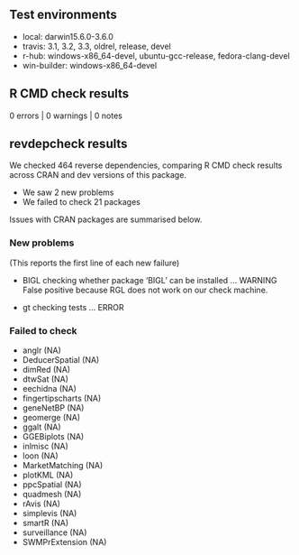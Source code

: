 ## Test environments

* local: darwin15.6.0-3.6.0
* travis: 3.1, 3.2, 3.3, oldrel, release, devel
* r-hub: windows-x86_64-devel, ubuntu-gcc-release, fedora-clang-devel
* win-builder: windows-x86_64-devel

## R CMD check results
0 errors | 0 warnings | 0 notes

## revdepcheck results

We checked 464 reverse dependencies, comparing R CMD check results across CRAN and dev versions of this package.

 * We saw 2 new problems
 * We failed to check 21 packages

Issues with CRAN packages are summarised below.

### New problems
(This reports the first line of each new failure)

* BIGL
  checking whether package ‘BIGL’ can be installed ... WARNING
  False positive because RGL does not work on our check machine.

* gt
  checking tests ... ERROR

### Failed to check

* anglr            (NA)
* DeducerSpatial   (NA)
* dimRed           (NA)
* dtwSat           (NA)
* eechidna         (NA)
* fingertipscharts (NA)
* geneNetBP        (NA)
* geomerge         (NA)
* ggalt            (NA)
* GGEBiplots       (NA)
* inlmisc          (NA)
* loon             (NA)
* MarketMatching   (NA)
* plotKML          (NA)
* ppcSpatial       (NA)
* quadmesh         (NA)
* rAvis            (NA)
* simplevis        (NA)
* smartR           (NA)
* surveillance     (NA)
* SWMPrExtension   (NA)
